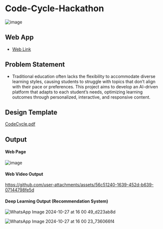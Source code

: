 # Code-Cycle-Hackathon

![image](https://github.com/user-attachments/assets/d62517b0-d25b-4714-8ba6-28038435178e)

## Web App

- [Web Link](https://code-cycle-hackathon.netlify.app/)

## Problem Statement

- Traditional education often lacks the flexibility to accommodate diverse learning styles, 
causing students to struggle with topics that don’t align with their pace or preferences. This 
project aims to develop an AI-driven platform that adapts to each student’s needs, optimizing 
learning outcomes through personalized, interactive, and responsive content. 
## Design Template
[CodeCycle.pdf](https://github.com/user-attachments/files/17533599/CodeCycle.pdf)
## Output
#### Web Page
![image](https://github.com/user-attachments/assets/1a94aa43-f80e-4dcc-b534-6b12ae7216fa)
#### Web Video Output



https://github.com/user-attachments/assets/56c51240-1639-452d-b639-07144798fe5d




#### Deep Learning Output (Recommendation System)
![WhatsApp Image 2024-10-27 at 16 00 49_d223ab8d](https://github.com/user-attachments/assets/f04e472d-73c0-4521-ab3a-88daec487aa4) <br>


![WhatsApp Image 2024-10-27 at 16 00 23_736066f4](https://github.com/user-attachments/assets/6740452c-9c30-4286-9f78-f18ecfd4c6cc)

